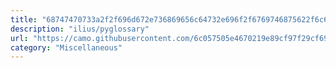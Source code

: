 ```yaml
---
title: "68747470733a2f2f696d672e736869656c64732e696f2f6769746875622f6c6963656e73652f696c6975732f7079676c6f7373617279"
description: "ilius/pyglossary"
url: "https://camo.githubusercontent.com/6c057505e4670219e89cf97f29cf696860f5411a5281733708139ba6261345f8/68747470733a2f2f696d672e736869656c64732e696f2f6769746875622f6c6963656e73652f696c6975732f7079676c6f7373617279"
category: "Miscellaneous"
---
```

